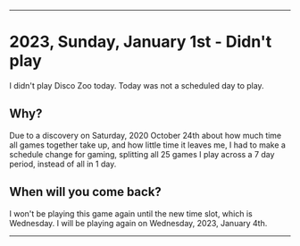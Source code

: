 
***

# 2023, Sunday, January 1st - Didn't play

I didn't play Disco Zoo today. Today was not a scheduled day to play.

## Why?

Due to a discovery on Saturday, 2020 October 24th about how much time all games together take up, and how little time it leaves me, I had to make a schedule change for gaming, splitting all 25 games I play across a 7 day period, instead of all in 1 day.

## When will you come back?

I won't be playing this game again until the new time slot, which is Wednesday. I will be playing again on Wednesday, 2023, January 4th.

***
